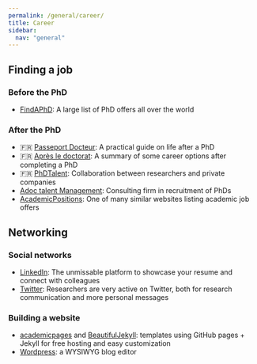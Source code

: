 ```yaml
---
permalink: /general/career/
title: Career
sidebar:
  nav: "general"
---
```


## Finding a job

### Before the PhD

- [FindAPhD](https://www.findaphd.com/): A large list of PhD offers all over the world

### After the PhD

- 🇫🇷 [Passeport Docteur](https://andes.asso.fr/passeport-docteur/): A practical guide on life after a PhD
- 🇫🇷 [Après le doctorat](https://wwwobs.univ-bpclermont.fr/atmos/fr/enseignement/futur_etudiant/apres_these.php): A summary of some career options after completing a PhD
- 🇫🇷 [PhDTalent](https://www.phdtalent.fr/): Collaboration between researchers and private companies
- [Adoc talent Management](https://en.adoc-tm.com/): Consulting firm in recruitment of PhDs
- [AcademicPositions](https://academicpositions.com/): One of many similar websites listing academic job offers

## Networking

### Social networks

- [LinkedIn](https://www.linkedin.com/): The unmissable platform to showcase your resume and connect with colleagues
- [Twitter](https://twitter.com/): Researchers are very active on Twitter, both for research communication and more personal messages

### Building a website

- [academicpages](https://academicpages.github.io/) and [BeautifulJekyll](https://beautifuljekyll.com/): templates using GitHub pages + Jekyll for free hosting and easy customization
- [Wordpress](https://wordpress.com/): a WYSIWYG blog editor
